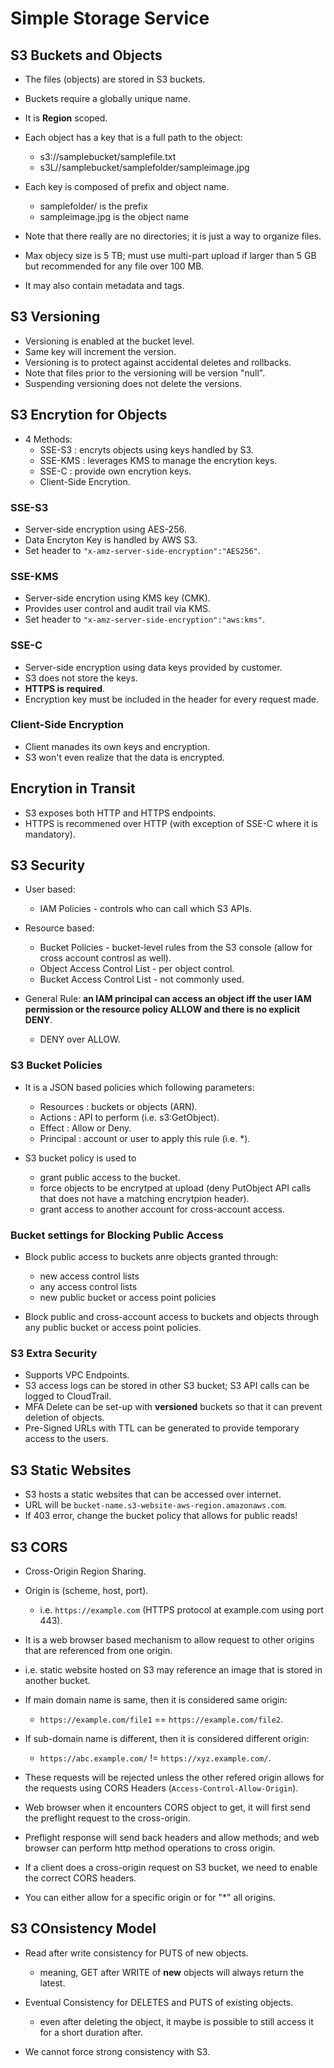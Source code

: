 # Simple Storage Service

## S3 Buckets and Objects

- The files (objects) are stored in S3 buckets.
- Buckets require a globally unique name.
- It is **Region** scoped.
- Each object has a key that is a full path to the object:
    - s3://samplebucket/samplefile.txt
    - s3L//samplebucket/samplefolder/sampleimage.jpg
- Each key is composed of prefix and object name.
    - samplefolder/ is the prefix
    - sampleimage.jpg is the object name

- Note that there really are no directories; it is just a way to organize
  files.

- Max objecy size is 5 TB; must use multi-part upload if larger than 5 GB but
  recommended for any file over 100 MB.

- It may also contain metadata and tags.

## S3 Versioning

- Versioning is enabled at the bucket level.
- Same key will increment the version.
- Versioning is to protect against accidental deletes and rollbacks.
- Note that files prior to the versioning will be version "null".
- Suspending versioning does not delete the versions.

## S3 Encrytion for Objects

- 4 Methods:
    - SSE-S3 : encryts objects using keys handled by S3.
    - SSE-KMS : leverages KMS to manage the encrytion keys.
    - SSE-C : provide own encrytion keys.
    - Client-Side Encrytion.

### SSE-S3

- Server-side encryption using AES-256.
- Data Encryton Key is handled by AWS S3.
- Set header to `"x-amz-server-side-encryption":"AES256"`.

### SSE-KMS

- Server-side encrytion using KMS key (CMK).
- Provides user control and audit trail via KMS.
- Set header to `"x-amz-server-side-encryption":"aws:kms"`.

### SSE-C

- Server-side encryption using data keys provided by customer.
- S3 does not store the keys.
- **HTTPS is required**.
- Encryption key must be included in the header for every request made.

### Client-Side Encryption

- Client manades its own keys and encryption.
- S3 won't even realize that the data is encrypted.

## Encrytion in Transit

- S3 exposes both HTTP and HTTPS endpoints.
- HTTPS is recommened over HTTP (with exception of SSE-C where it is
  mandatory).

## S3 Security

- User based:
    - IAM Policies - controls who can call which S3 APIs.

- Resource based:
    - Bucket Policies - bucket-level rules from the S3 console (allow for cross
      account controsl as well).
    - Object Access Control List - per object control.
    - Bucket Access Control List - not commonly used.

- General Rule: **an IAM principal can access an object iff the user IAM
  permission or the resource policy ALLOW and there is no explicit DENY**.
    - DENY over ALLOW.

### S3 Bucket Policies

- It is a JSON based policies which following parameters:
    - Resources : buckets or objects (ARN).
    - Actions : API to perform (i.e. s3:GetObject).
    - Effect : Allow or Deny.
    - Principal : account or user to apply this rule (i.e. \*).

- S3 bucket policy is used to
    - grant public access to the bucket.
    - force objects to be encrytped at upload (deny PutObject API calls that
      does not have a matching encrytpion header).
    - grant access to another account for cross-account access.

### Bucket settings for Blocking Public Access

- Block public access to buckets anre objects granted through:
    - new access control lists
    - any access control lists
    - new public bucket or access point policies

- Block public and cross-account access to buckets and objects through any
  public bucket or access point policies.

### S3 Extra Security

- Supports VPC Endpoints.
- S3 access logs can be stored in other S3 bucket; S3 API calls can be logged
  to CloudTrail.
- MFA Delete can be set-up with **versioned** buckets so that it can prevent
  deletion of objects.
- Pre-Signed URLs with TTL can be generated to provide temporary access to the
  users.

## S3 Static Websites

- S3 hosts a static websites that can be accessed over internet.
- URL will be `bucket-name.s3-website-aws-region.amazonaws.com`.
- If 403 error, change the bucket policy that allows for public reads!

## S3 CORS

- Cross-Origin Region Sharing.
- Origin is (scheme, host, port).
    - i.e. `https://example.com` (HTTPS protocol at example.com using port
      443).
- It is a web browser based mechanism to allow request to other origins that
  are referenced from one origin.

- i.e. static website hosted on S3 may reference an image that is stored in
  another bucket.

- If main domain name is same, then it is considered same origin:
    - `https://example.com/file1` == `https://example.com/file2`.
- If sub-domain name is different, then it is considered different origin:
    - `https://abc.example.com/` != `https://xyz.example.com/`.

- These requests will be rejected unless the other refered origin allows for
  the requests using CORS Headers (`Access-Control-Allow-Origin`).

- Web browser when it encounters CORS object to get, it will first send the
  preflight request to the cross-origin.

- Preflight response will send back headers and allow methods; and web browser
  can perform http method operations to cross origin.

- If a client does a cross-origin request on S3 bucket, we need to enable the
  correct CORS headers.
- You can either allow for a specific origin or for "*" all origins.

## S3 COnsistency Model

- Read after write consistency for PUTS of new objects.
    - meaning, GET after WRITE of **new** objects will always return the
      latest.

- Eventual Consistency for DELETES and PUTS of existing objects.
    - even after deleting the object, it maybe is possible to still access it
      for a short duration after.

- We cannot force strong consistency with S3.


